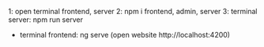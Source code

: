 1: open terminal frontend, server
2: npm i frontend, admin, server
3: terminal server: npm run server 
   - terminal frontend: ng serve (open website http://localhost:4200)
